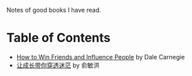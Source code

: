 Notes of good books I have read.

# Table of Contents

* [How to Win Friends and Influence People](https://github.com/zhuodannychen/Book-Notes/notes/how_to_win_friends_and_influence_people.md) by Dale Carnegie
* [让成长带你穿透迷茫](https://github.com/zhuodannychen/Book-Notes/notes/让成长带你穿透迷茫.md) by 俞敏洪

